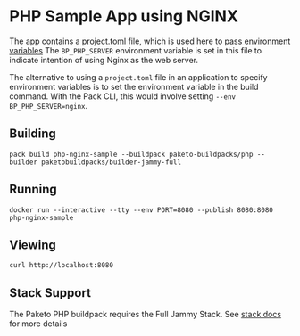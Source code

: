 # PHP Sample App using NGINX

The app contains a
[project.toml](https://buildpacks.io/docs/app-developer-guide/using-project-descriptor/)
file, which is used here to [pass environment
variables](https://buildpacks.io/docs/app-developer-guide/using-project-descriptor/#specify-buildpacks-and-envs)
The `BP_PHP_SERVER` environment variable is set in this file to indicate
intention of using Nginx as the web server.

The alternative to using a `project.toml` file in an application to specify
environment variables is to set the environment variable in the build command.
With the Pack CLI, this would involve setting `--env BP_PHP_SERVER=nginx`.

## Building

`pack build php-nginx-sample --buildpack paketo-buildpacks/php --builder paketobuildpacks/builder-jammy-full`

## Running

`docker run --interactive --tty --env PORT=8080 --publish 8080:8080 php-nginx-sample`

## Viewing

`curl http://localhost:8080`

## Stack Support

The Paketo PHP buildpack requires the Full Jammy Stack. See [stack docs](https://paketo.io/docs/concepts/stacks) for more details
